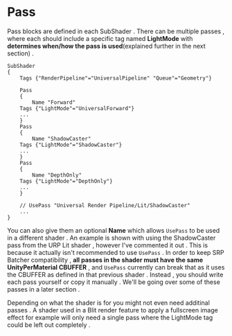 # Pass 

Pass blocks are defined in each SubShader . There can be multiple passes , where each should include a specific tag named **LightMode** with **determines when/how the pass is used**(explained further in the next section) .

```shader
SubShader
{
    Tags {"RenderPipeline"="UniversalPipeline" "Queue"="Geometry"}

    Pass
    {
        Name "Forward"
	Tags {"LightMode"="UniversalForward"}
	...
    }
    Pass
    {
        Name "ShadowCaster"
	Tags {"LightMode"="ShadowCaster"}
	...
    }
    Pass
    {
        Name "DepthOnly"
	Tags {"LightMode"="DepthOnly"}
	...
    }

    // UsePass "Universal Render Pipeline/Lit/ShadowCaster"
    ...
}
```

You can also give them an optional **Name** which allows `UsePass` to be used in a different shader . An example is shown with using the ShadowCaster pass from the URP Lit shader , however I've commented it out . This is because it actually isn't recommended to use `UsePass` . In order to keep SRP Batcher compatibility , **all passes in the shader must have the same UnityPerMaterial CBUFFER** , and `UsePass` currently can break that as it uses the CBUFFER as defined in that previous shader . Instead , you should write each pass yourself or copy it manually . We'll be going over some of these passes in a later section .

Depending on what the shader is for you might not even need additinal passes . A shader used in a Blit render feature to apply a fullscreen image effect for example will only need a single pass where the LightMode tag could be left out completely .